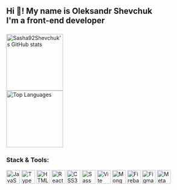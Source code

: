 <h2 align="start">Hi 👋! My name is Oleksandr Shevchuk  <br>I'm a front-end developer</h2>

### 

<div align="start">
 <img src="https://github-readme-stats.vercel.app/api?username=Sasha92Shevchuk&show_icons=true&hide=true&count_private=true&title_color=0891b2&text_color=ffffff&icon_color=0891b2&bg_color=0f172a&hide_border=true&show_icons=true" height="150" alt="Sasha92Shevchuk's GitHub stats" />

</div>
<div align="start">
<img src="https://github-readme-stats.vercel.app/api/top-langs/?username=Sasha92Shevchuk&layout=compact&langs_count=10&title_color=0891b2&text_color=ffffff&icon_color=0891b2&bg_color=0f172a&hide_border=true&locale=en&custom_title=Top%20%Languages" height="150" alt="Top Languages" />
</div>

### Stack & Tools:

<div align="start">
  <img src="https://raw.githubusercontent.com/danielcranney/readme-generator/main/public/icons/skills/javascript-colored.svg" width="36" height="36" alt="JavaScript" />
  <img src="https://raw.githubusercontent.com/danielcranney/readme-generator/main/public/icons/skills/typescript-colored.svg" width="36" height="36" alt="TypeScript" />
  <img src="https://raw.githubusercontent.com/danielcranney/readme-generator/main/public/icons/skills/html5-colored.svg" width="36" height="36" alt="HTML5" />
  <img src="https://raw.githubusercontent.com/danielcranney/readme-generator/main/public/icons/skills/react-colored.svg" width="36" height="36" alt="React" />
  <img src="https://raw.githubusercontent.com/danielcranney/readme-generator/main/public/icons/skills/css3-colored.svg" width="36" height="36" alt="CSS3" />
  <img src="https://raw.githubusercontent.com/danielcranney/readme-generator/main/public/icons/skills/sass-colored.svg" width="36" height="36" alt="Sass" />
  <img src="https://raw.githubusercontent.com/danielcranney/readme-generator/main/public/icons/skills/vite-colored.svg" width="36" height="36" alt="Vite" />
  <img src="https://raw.githubusercontent.com/danielcranney/readme-generator/main/public/icons/skills/mongodb-colored.svg" width="36" height="36" alt="MongoDB" />
  <img src="https://raw.githubusercontent.com/danielcranney/readme-generator/main/public/icons/skills/firebase-colored.svg" width="36" height="36" alt="Firebase" />
  <img src="https://raw.githubusercontent.com/danielcranney/readme-generator/main/public/icons/skills/figma-colored.svg" width="36" height="36" alt="Figma" />
  <img src="https://raw.githubusercontent.com/danielcranney/readme-generator/main/public/icons/skills/metamask-colored.svg" width="36" height="36" alt="MetaMask" />
  </div>



